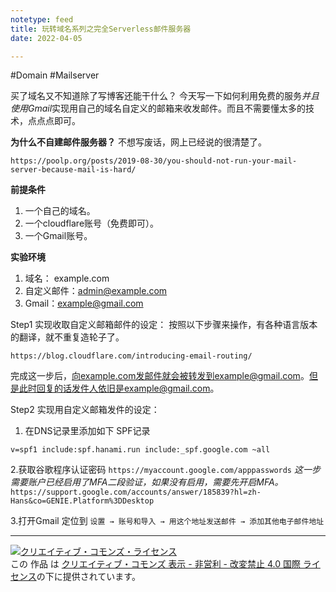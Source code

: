 ```yaml
---
notetype: feed
title: 玩转域名系列之完全Serverless邮件服务器
date: 2022-04-05 

---
```

#Domain #Mailserver

   买了域名又不知道除了写博客还能干什么？ 今天写一下如何利用免费的服务*并且使用Gmail*实现用自己的域名自定义的邮箱来收发邮件。而且不需要懂太多的技术，点点点即可。


__为什么不自建邮件服务器？__
不想写废话，网上已经说的很清楚了。
```
https://poolp.org/posts/2019-08-30/you-should-not-run-your-mail-server-because-mail-is-hard/
```


**前提条件**
1. 一个自己的域名。 
2. 一个cloudflare账号（免费即可）。
3. 一个Gmail账号。

**实验环境**
1. 域名： example.com
2. 自定义邮件：admin@example.com
3. Gmail：example@gmail.com


Step1  实现收取自定义邮箱邮件的设定：
按照以下步骤来操作，有各种语言版本的翻译，就不重复造轮子了。
~~~
https://blog.cloudflare.com/introducing-email-routing/
~~~

完成这一步后，向example.com发邮件就会被转发到example@gmail.com。但是此时回复的话发件人依旧是example@gmail.com。

Step2  实现用自定义邮箱发件的设定：

1. 在DNS记录里添加如下 SPF记录

`v=spf1 include:spf.hanami.run include:_spf.google.com ~all`

2.获取谷歌程序认证密码
`https://myaccount.google.com/apppasswords`
*这一步需要账户已经启用了MFA二段验证，如果没有启用，需要先开启MFA。*
`https://support.google.com/accounts/answer/185839?hl=zh-Hans&co=GENIE.Platform%3DDesktop`


3.打开Gmail
定位到 `设置 → 账号和导入 → 用这个地址发送邮件 → 添加其他电子邮件地址`




---
<a rel="license" href="http://creativecommons.org/licenses/by-nc-nd/4.0/"><img alt="クリエイティブ・コモンズ・ライセンス" style="border-width:0" src="https://i.creativecommons.org/l/by-nc-nd/4.0/88x31.png" /></a><br />この 作品 は <a rel="license" href="http://creativecommons.org/licenses/by-nc-nd/4.0/">クリエイティブ・コモンズ 表示 - 非営利 - 改変禁止 4.0 国際 ライセンス</a>の下に提供されています。